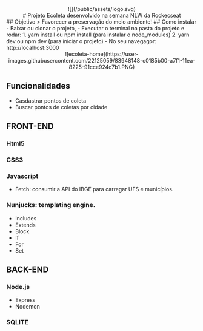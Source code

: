 <center> ![](/public/assets/logo.svg) </center>
<center> # Projeto Ecoleta desenvolvido na semana NLW da Rockecseat</center>
## Objetivo
 > Favorecer a preservação do meio ambiente!
## Como instalar
- Baixar ou clonar o projeto,
- Executar o terminal na pasta do projeto e rodar:
  1. yarn install ou npm install (para instalar o node_modules)
  2. yarn dev ou npm dev (para iniciar o projeto)
- No seu navegagor: http://localhost:3000

<center> ![ecoleta-home](https://user-images.githubusercontent.com/22125059/83948148-c0185b00-a7f1-11ea-8225-91cce924c7b1.PNG) </center>

## Funcionalidades
- Casdastrar pontos de coleta
- Buscar pontos de coletas por cidade

## FRONT-END
### Html5
### CSS3
### Javascript
- Fetch: consumir a API do IBGE para carregar UFS e municípios.
### Nunjucks: templating engine.
- Includes
- Extends
- Block
- If
- For
- Set

## BACK-END
### Node.js
- Express
- Nodemon
### SQLITE

